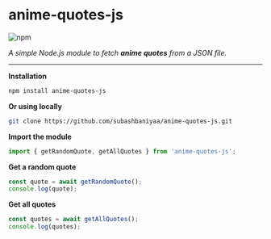 # anime-quotes-js 
![npm](https://img.shields.io/npm/v/anime-quotes-js.svg)

*A simple Node.js module to fetch **anime quotes** from a JSON file.*

---

**Installation**

```bash
npm install anime-quotes-js
```


**Or using locally**

```bash
git clone https://github.com/subashbaniyaa/anime-quotes-js.git
```

**Import the module**

```js
import { getRandomQuote, getAllQuotes } from 'anime-quotes-js';
```

**Get a random quote**

```js
const quote = await getRandomQuote();
console.log(quote);
```

**Get all quotes**

```js
const quotes = await getAllQuotes();
console.log(quotes);
```
